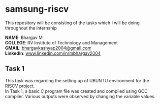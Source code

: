 # samsung-riscv
This repository will be consisting of the tasks which I will be doing throughout the internship <br>


**NAME**: Bhargav M <br>
**COLLEGE**: RV Institute of Technology and Management <br>
**GMAIL**: bhargavkashyap2004@gmail.com <br>
**LinkedIn**: www.linkedin.com/in/mbhargav2004 <br>


## Task 1

This task was regarding the setting up of UBUNTU environment for the RISCV project. <br>
In Task 1, a basic C program file was created and compiled using GCC compiler. Various outputs were observed by changing the variable values.

